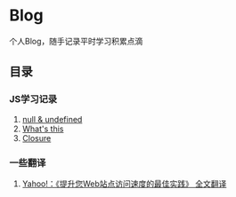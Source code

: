 # Blog

个人Blog，随手记录平时学习积累点滴

## 目录

### JS学习记录

1. [null & undefined](https://github.com/Btotals/Blog/blob/master/JS%E5%AD%A6%E4%B9%A0%E8%AE%B0%E5%BD%95/JS%E5%AD%A6%E4%B9%A0%E9%9A%8F%E6%89%8B%E8%AE%B01%20-%20null%20%26%20undefined.md)
2. [What's this](https://github.com/Btotals/Blog/blob/master/JS%E5%AD%A6%E4%B9%A0%E8%AE%B0%E5%BD%95/JS%E5%AD%A6%E4%B9%A0%E9%9A%8F%E6%89%8B%E8%AE%B02%20-%20What's%20this.md)
3. [Closure](https://github.com/Btotals/Blog/blob/master/JS%E5%AD%A6%E4%B9%A0%E8%AE%B0%E5%BD%95/%23%20JS%E5%AD%A6%E4%B9%A0%E9%9A%8F%E6%89%8B%E8%AE%B03%20-%20Closure.md)


### 一些翻译
1. [Yahoo!：《提升您Web站点访问速度的最佳实践》 全文翻译](https://github.com/Btotals/Blog/blob/master/%E4%B8%80%E4%BA%9B%E7%BF%BB%E8%AF%91%E6%96%87%E6%A1%A3/yahoo!%EF%BC%9A%E3%80%8A%E6%8F%90%E5%8D%87%E6%82%A8web%E7%AB%99%E7%82%B9%E8%AE%BF%E9%97%AE%E9%80%9F%E5%BA%A6%E7%9A%84%E6%9C%80%E4%BD%B3%E5%AE%9E%E8%B7%B5%E3%80%8B_%E5%85%A8%E6%96%87%E7%BF%BB%E8%AF%91.md)
